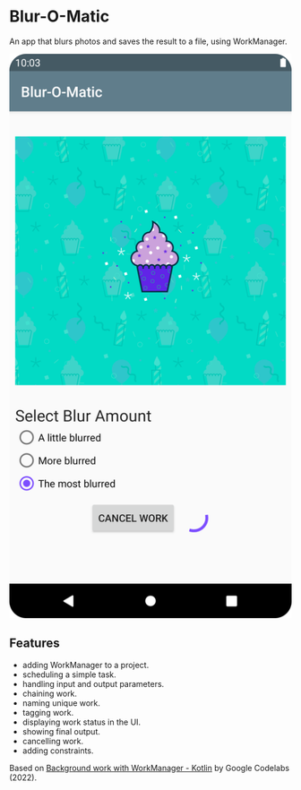 # Blur-O-Matic

An app that blurs photos and saves the result to a file, using WorkManager.

<p align="center">
<img src="screenshot.png" style="width:528px;max-width: 100%;">
</p>

## Features

- adding WorkManager to a project.
- scheduling a simple task.
- handling input and output parameters.
- chaining work.
- naming unique work.
- tagging work.
- displaying work status in the UI.
- showing final output.
- cancelling work.
- adding constraints.

Based on [Background work with WorkManager - Kotlin](https://developer.android.com/codelabs/android-workmanager) by Google Codelabs (2022).
